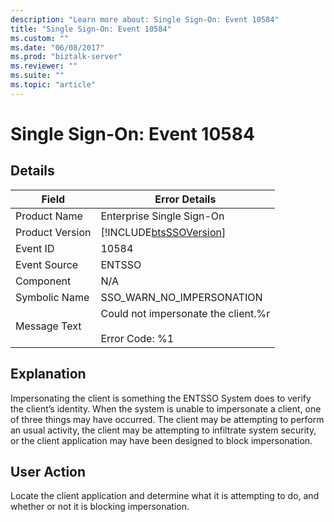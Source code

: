 ```yaml
---
description: "Learn more about: Single Sign-On: Event 10584"
title: "Single Sign-On: Event 10584"
ms.custom: ""
ms.date: "06/08/2017"
ms.prod: "biztalk-server"
ms.reviewer: ""
ms.suite: ""
ms.topic: "article"
---
```

# Single Sign-On: Event 10584
## Details  
  
| Field | Error Details|
|-----------------|----------------------------------------------------------------|
|  Product Name   |                   Enterprise Single Sign-On                    |
| Product Version |   [!INCLUDE[btsSSOVersion](../includes/btsssoversion-md.md)]   |
|    Event ID     |                             10584                              |
|  Event Source   |                             ENTSSO                             |
|    Component    |                              N/A                               |
|  Symbolic Name  |                   SSO_WARN_NO_IMPERSONATION                    |
|  Message Text   | Could not impersonate the client.%r<br /><br /> Error Code: %1 |
  
## Explanation  
 Impersonating the client is something the ENTSSO System does to verify the client’s identity. When the system is unable to impersonate a client, one of three things may have occurred. The client may be attempting to perform an usual activity, the client may be attempting to infiltrate system security, or the client application may have been designed to block impersonation.  
  
## User Action  
 Locate the client application and determine what it is attempting to do, and whether or not it is blocking impersonation.
